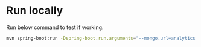 # Run locally

Run below command to test if working.

```bash
mvn spring-boot:run -Dspring-boot.run.arguments="--mongo.url=analytics.fegzyn1.mongodb.net --mongo.username= --mongo.password="
```
